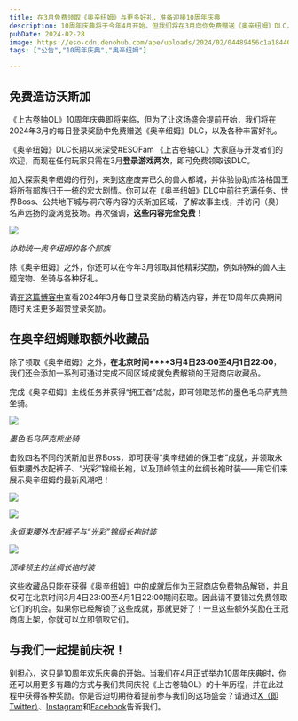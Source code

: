 ```yaml
---
title: 在3月免费领取《奥辛纽姆》与更多好礼，准备迎接10周年庆典  
description: 10周年庆典将于今年4月开始。但我们将在3月向你免费赠送《奥辛纽姆》DLC，从而揭开这场欢乐盛会的序幕！ 
pubDate: 2024-02-28
image: https://eso-cdn.denohub.com/ape/uploads/2024/02/04489456c1a1844017ca36ecd7f2a7a7.jpg
tags: ["公告","10周年庆典","奥辛纽姆"]

---
```


## 免费造访沃斯加

《上古卷轴OL》10周年庆典即将来临，但为了让这场盛会提前开始，我们将在2024年3月的每日登录奖励中免费赠送《奥辛纽姆》DLC，以及各种丰富好礼。

《奥辛纽姆》DLC长期以来深受#ESOFam
《上古卷轴OL》大家庭与开发者们的欢迎，而现在任何玩家只需在3月**登录游戏两次**，即可免费领取该DLC。

加入探索奥辛纽姆的行列，来到这座废弃已久的兽人都城，并体验协助库洛格国王将所有部族归于一统的宏大剧情。你可以在《奥辛纽姆》DLC中前往充满任务、世界Boss、公共地下城与洞穴等内容的沃斯加区域，了解故事主线，并访问（臭）名声远扬的漩涡竞技场。再次强调，**这些内容完全免费！**

![](https://eso-cdn.denohub.com/ape/uploads/2024/02/650311c62c5683fe975a632d32a6c258.jpg)

<p class="text-gray-500 text-sm text-center"><i>协助统一奥辛纽姆的各个部族</i></p>

除《奥辛纽姆》之外，你还可以在今年3月领取其他精彩奖励，例如特殊的兽人主题宠物、坐骑与各种好礼。

请[在这篇博客中](/news/post/65635)查看2024年3月每日登录奖励的精选内容，并在10周年庆典期间随时关注更多超赞登录奖励。

## 在奥辛纽姆赚取额外收藏品

除了领取《奥辛纽姆》之外，**在北京时间****3月4日23:00至4月1日22:00**，我们还会添加一系列可通过完成不同区域成就免费解锁的王冠商店收藏品。

完成《奥辛纽姆》主线任务并获得“拥王者”成就，即可领取恐怖的墨色毛乌萨克熊坐骑。

![](https://eso-cdn.denohub.com/ape/uploads/2024/02/53135d127f9a0615f887aa071fd39b17.jpg)

<p class="text-gray-500 text-sm text-center"><i>墨色毛乌萨克熊坐骑</i></p>

击败四名不同的沃斯加世界Boss，即可获得“奥辛纽姆的保卫者”成就，并领取永恒束腰外衣配裤子、“光彩”锦缎长袍，以及顶峰领主的丝绸长袍时装——用它们来展示奥辛纽姆的最新风潮吧！

![](https://eso-cdn.denohub.com/ape/uploads/2024/02/b0fe63cdaaf371ea5b7cfc78a7de4752.jpg)

![](https://eso-cdn.denohub.com/ape/uploads/2024/02/9e718811d41ba7205b58e73be9ef1c6b.png)

<p class="text-gray-500 text-sm text-center"><i>永恒束腰外衣配裤子与“光彩”锦缎长袍时装</i></p>

![](https://eso-cdn.denohub.com/ape/uploads/2024/02/d440a779bcb87f0171a370de37310e26.jpg)

<p class="text-gray-500 text-sm text-center"><i>顶峰领主的丝绸长袍时装</i></p>

这些收藏品只能在获得《奥辛纽姆》中的成就后作为王冠商店免费物品解锁，并且仅可在北京时间3月4日23:00至4月1日22:00期间获取。因此请不要错过免费领取它们的机会。如果你已经解锁了这些成就，那就更好了！一旦这些额外奖励在王冠商店上架，你就可以立即领取它们。

## 与我们一起提前庆祝！

别担心，这只是10周年欢乐庆典的开始。当我们在4月正式举办10周年庆典时，你还可以用更多有趣的方式与我们共同庆祝《上古卷轴OL》的十年历程，并在此过程中获得各种奖励。你是否迫切期待着提前参与我们的这场盛会？请通过[X（即Twitter）](https://twitter.com/TESOnline)、[Instagram](https://www.instagram.com/elderscrollsonline/)和[Facebook](https://www.facebook.com/elderscrollsonline)告诉我们。
